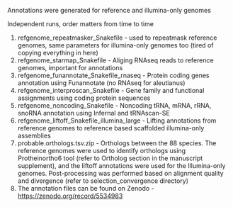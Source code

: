 Annotations were generated for reference and illumina-only genomes

Independent runs, order matters from time to time
1) refgenome_repeatmasker_Snakefile - used to repeatmask reference genomes, same parameters for illumina-only genomes too (tired of copying everything in here)
2) refgenome_starmap_Snakefile - Aliging RNAseq reads to reference genomes, important for annotations 
3) refgenome_funannotate_Snakefile_rnaseq - Protein coding genes annotation using Funannotate (no RNAseq for aleutianus) 
4) refgenome_interproscan_Snakefile - Gene family and functional assignments using coding protein sequences
5) refgenome_noncoding_Snakefile - Noncoding tRNA, mRNA, rRNA, snoRNA annotation using Infernal and tRNAscan-SE
6) refgenome_liftoff_Snakefile_illumina_large -  Lifting annotations from reference genomes to reference based scaffolded illumina-only assemblies 
7) probable.orthologs.tsv.zip - Orthologs between the 88 species. The reference genomes were used to identify orthologs using Protheinortho6 tool (refer to Ortholog section in the manuscript supplement), and the liftoff annotations were used for the Illumina-only genomes. Post-processing was performed based on alignment quality and divergence (refer to selection_convergence directory)
8) The annotation files can be found on Zenodo - https://zenodo.org/record/5534983
